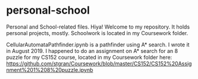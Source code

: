 # personal-school
Personal and School-related files.
Hiya! Welcome to my repository. It holds personal projects, mostly. Schoolwork is located in my Coursework folder.  

CellularAutomataPathfinder.ipynb is a pathfinder using A* search. I wrote it in August 2019. I happened to do an assignment on A* search for an 8 puzzle for my CS152 course, located in my Coursework folder here: https://github.com/stgran/Coursework/blob/master/CS152/CS152%20Assignment%201%208%20puzzle.ipynb  
